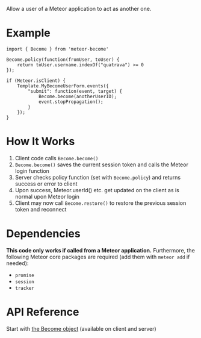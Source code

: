 Allow a user of a Meteor application to act as another one.

# Example

```
import { Become } from 'meteor-become'

Become.policy(function(fromUser, toUser) {
    return toUser.username.indexOf("quatrava") >= 0
});

if (Meteor.isClient) {
    Template.MyBecomeUserForm.events({
        "submit": function(event, target) {
            Become.become(anotherUserID);
            event.stopPropagation();
        }
    });
}
```


# How It Works

1. Client code calls `Become.become()`
2. `Become.become()` saves the current session token and calls the Meteor login function
2. Server checks policy function (set with `Become.policy`) and returns success or error to client
3. Upon success, Meteor.userId() etc. get updated on the client as is normal upon Meteor login
4. Client may now call `Become.restore()` to restore the previous session token and reconnect

# Dependencies

**This code only works if called from a Meteor application.**
Furthermore, the following Meteor core packages are required (add them
with `meteor add` if needed):

- `promise`
- `session`
- `tracker`

# API Reference

Start with [the Become object](https://github.com/epfl-si/meteor-become/blob/rewrite/as-npm-package/docs/modules/_become_.md#const-become) (available on client and server)
